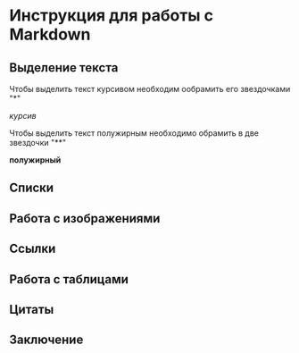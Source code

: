 # Инструкция для работы с Markdown

## Выделение текста

Чтобы выделить текст курсивом необходим ообрамить его звездочками "*"

*курсив* 

Чтобы выделить текст полужирным необходимо обрамить в две звездочки "**"

**полужирный**

## Списки

## Работа с изображениями

## Сcылки

## Работа с таблицами

## Цитаты

## Заключение